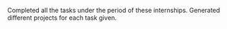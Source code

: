Completed all the tasks under the period of these internships. Generated different projects for each task given.
